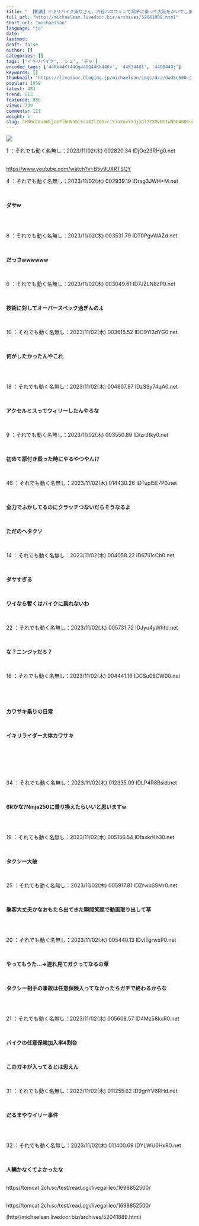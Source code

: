 ```yaml
---
title: " 【動画】イキリバイク乗りさん、渋谷ハロウィンで調子に乗って大恥をかいてしまう"
full_url: "http://michaelsan.livedoor.biz/archives/52041889.html"
short_url: "michaelsan"
language: "ja"
date: 
lastmod: 
draft: false
author: []
categories: []
tags: ['イキリバイク', 'シュ', 'チャ']
encoded_tags: ['44Kk44Kt44Oq44OQ44Kk44Kv', '44K344Ol', '44OB44Oj']
keywords: []
thumbnail: "https://livedoor.blogimg.jp/michaelsan/imgs/d/a/dad5c600-s.jpg"
popular: 1959
latest: 483
trend: 613
featured: 836
views: 739
comments: 121
weight: 1
slug: aHR0cC8vbWljaGFlbHNhbi5saXZlZG9vci5iaXovYXJjaGl2ZXMvNTIwNDE4ODkuaHRtbA==
---
```


![](https://livedoor.blogimg.jp/michaelsan/imgs/d/a/dad5c600-s.jpg)

<div><p>1 ：それでも動く名無し：2023/11/02(木) 002820.34 IDjOe23RHg0.net</p><br><a title='' target='_blank' href='https//www.youtube.com/watch?v=B5v9UXRTSQY'>https//www.youtube.com/watch?v=B5v9UXRTSQY</a><br><p>4 ：それでも動く名無し：2023/11/02(木) 002939.19 IDrag3JWH+M.net</p><br><b><p>ダサw</p><br></b><br><p>8 ：それでも動く名無し：2023/11/02(木) 003531.79 IDT0PgvWAZd.net</p><br><b><p>だっさwwwwww</p></b><br><p>6 ：それでも動く名無し：2023/11/02(木) 003049.61 ID7JZLN8zP0.net</p><br><b><p>技術に対してオーバースペック過ぎんのよ</p></b><br><p>10 ：それでも動く名無し：2023/11/02(木) 003615.52 IDO9Yl3dYG0.net</p><br><b><p>何がしたかったんやこれ</p><br></b><br><p>18 ：それでも動く名無し：2023/11/02(木) 004807.97 IDzSSy74qA0.net</p><br><b><p>アクセルミスってウィリーしたんやろな</p></b><br><p>9 ：それでも動く名無し：2023/11/02(木) 003550.89 ID/zrtftky0.net</p><br><b><p>初めて原付き乗った時にやるやつやんけ</p></b><br><p>46 ：それでも動く名無し：2023/11/02(木) 014430.26 IDTupI5E7P0.net</p><br><p><b><p>全力でふかしてるのにクラッチつないだらそうなるよ</p></b></p><p><b><p><br></p></b></p><b><p>ただのヘタクソ</p></b><br><p>14 ：それでも動く名無し：2023/11/02(木) 004058.22 ID67ii1cCb0.net</p><br><p><b><p>ダサすぎる</p></b></p><p><b><p><br></p></b></p><b><p>ワイなら暫くはバイクに乗れないわ</p></b><br><p>22 ：それでも動く名無し：2023/11/02(木) 005731.72 IDJyu4yWhfd.net</p><br><b><p>な？ニンジャだろ？</p></b><br><p>16 ：それでも動く名無し：2023/11/02(木) 004441.16 IDCSu08CW00.net</p><br><p><p><br></p></p><p><p><b><p>カワサキ乗りの日常</p></b></p></p><p><p><b><p><br></p></b></p></p><p><b><p>イキリライダー大体カワサキ</p></b></p><p><b><p><br></p><br></b></p><br><p>34 ：それでも動く名無し：2023/11/02(木) 012335.09 IDLP4R8Bsid.net</p><br><b><p>6Rかな?Ninja250に乗り換えたらいいと思いますw</p><br></b><br><p>19 ：それでも動く名無し：2023/11/02(木) 005156.54 IDfaxkrKh30.net</p><br><b><p>タクシー大破</p></b><br><p>25 ：それでも動く名無し：2023/11/02(木) 005917.81 IDZrwbSSMr0.net</p><br><b><p>乗客大丈夫かなおもたら出てきた瞬間笑顔で動画取り出して草<br></p><br></b><br><p>20 ：それでも動く名無し：2023/11/02(木) 005440.13 IDvITgrwxP0.net</p><br><p><p><b>やってもうた…→連れ見てガクってなるの草</b></p></p><p><p><b><br></b></p></p><b><p>タクシー相手の事故は任意保険入ってなかったらガチで終わるからな</p><br></b><br><p>21 ：それでも動く名無し：2023/11/02(木) 005608.57 ID4Mz58kxR0.net</p><br><p><b><p>バイクの任意保険加入率4割台</p></b></p><p><b><p><br></p></b></p><b><p>このガキが入ってるとは思えん</p></b><br><p>31 ：それでも動く名無し：2023/11/02(木) 011255.62 ID9gnYV6RHd.net</p><br><b><p>だるまやウイリー事件<br></p><br></b><br><p>32 ：それでも動く名無し：2023/11/02(木) 011400.69 IDYLWU0HxR0.net</p><br><b><p>人轢かなくてよかったな</p></b><br>https//tomcat.2ch.sc/test/read.cgi/livegalileo/1698852500/<br><br clear='all'> <p id='a6850dc6aefc0d5bbff2bea180d92d89'> </p> <p id='a6850dc6aefc0d5bbff2bea180d92d89'> </p> <p class='alistcloud-container-6795'></p> <p>https//tomcat.2ch.sc/test/read.cgi/livegalileo/1698852500/</p></div>

(http//michaelsan.livedoor.biz/archives/52041889.html)
